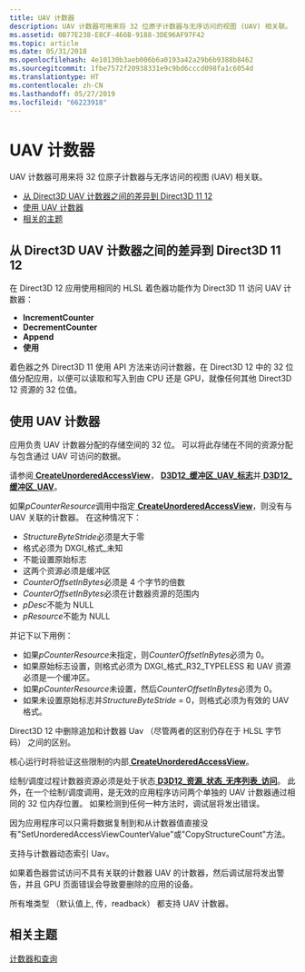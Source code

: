 ```yaml
---
title: UAV 计数器
description: UAV 计数器可用来将 32 位原子计数器与无序访问的视图 (UAV) 相关联。
ms.assetid: 0B77E238-E8CF-466B-9188-3DE96AF97F42
ms.topic: article
ms.date: 05/31/2018
ms.openlocfilehash: 4e10130b3aeb006b6a0193a42a29b6b9388b8462
ms.sourcegitcommit: 1fbe7572f20938331e9c9bd6cccd098fa1c6054d
ms.translationtype: HT
ms.contentlocale: zh-CN
ms.lasthandoff: 05/27/2019
ms.locfileid: "66223918"
---
```

# <a name="uav-counters"></a>UAV 计数器

UAV 计数器可用来将 32 位原子计数器与无序访问的视图 (UAV) 相关联。

-   [从 Direct3D UAV 计数器之间的差异到 Direct3D 11 12](#differences-in-uav-counters-from-direct3d-11-to-direct3d-12)
-   [使用 UAV 计数器](#using-uav-counters)
-   [相关的主题](#related-topics)

## <a name="differences-in-uav-counters-from-direct3d-11-to-direct3d-12"></a>从 Direct3D UAV 计数器之间的差异到 Direct3D 11 12

在 Direct3D 12 应用使用相同的 HLSL 着色器功能作为 Direct3D 11 访问 UAV 计数器：

-   **IncrementCounter**
-   **DecrementCounter**
-   **Append**
-   **使用**

着色器之外 Direct3D 11 使用 API 方法来访问计数器，在 Direct3D 12 中的 32 位值分配应用，以便可以读取和写入到由 CPU 还是 GPU，就像任何其他 Direct3D 12 资源的 32 位值。

## <a name="using-uav-counters"></a>使用 UAV 计数器

应用负责 UAV 计数器分配的存储空间的 32 位。 可以将此存储在不同的资源分配与包含通过 UAV 可访问的数据。

请参阅[ **CreateUnorderedAccessView**](/windows/desktop/api/D3D12/nf-d3d12-id3d12device-createunorderedaccessview)， [ **D3D12\_缓冲区\_UAV\_标志**](/windows/desktop/api/D3D12/ne-d3d12-d3d12_buffer_uav_flags)并[ **D3D12\_缓冲区\_UAV**](/windows/desktop/api/D3D12/ns-d3d12-d3d12_buffer_uav)。

如果*pCounterResource*调用中指定[ **CreateUnorderedAccessView**](/windows/desktop/api/D3D12/nf-d3d12-id3d12device-createunorderedaccessview)，则没有与 UAV 关联的计数器。 在这种情况下：

-   *StructureByteStride*必须是大于零
-   格式必须为 DXGI\_格式\_未知
-   不能设置原始标志
-   这两个资源必须是缓冲区
-   *CounterOffsetInBytes*必须是 4 个字节的倍数
-   *CounterOffsetInBytes*必须在计数器资源的范围内
-   *pDesc*不能为 NULL
-   *pResource*不能为 NULL

并记下以下用例：

-   如果*pCounterResource*未指定，则*CounterOffsetInBytes*必须为 0。
-   如果原始标志设置，则格式必须为 DXGI\_格式\_R32\_TYPELESS 和 UAV 资源必须是一个缓冲区。
-   如果*pCounterResource*未设置，然后*CounterOffsetInBytes*必须为 0。
-   如果未设置原始标志并*StructureByteStride* = 0，则格式必须为有效的 UAV 格式。

Direct3D 12 中删除追加和计数器 Uav （尽管两者的区别仍存在于 HLSL 字节码） 之间的区别。

核心运行时将验证这些限制的内部[ **CreateUnorderedAccessView**](/windows/desktop/api/D3D12/nf-d3d12-id3d12device-createunorderedaccessview)。

绘制/调度过程计数器资源必须是处于状态[ **D3D12\_资源\_状态\_无序列表\_访问**](/windows/desktop/api/D3D12/ne-d3d12-d3d12_resource_states)。 此外，在一个绘制/调度调用，是无效的应用程序访问两个单独的 UAV 计数器通过相同的 32 位内存位置。 如果检测到任何一种方法时，调试层将发出错误。

因为应用程序可以只需将数据复制到和从计数器值直接没有"SetUnorderedAccessViewCounterValue"或"CopyStructureCount"方法。

支持与计数器动态索引 Uav。

如果着色器尝试访问不具有关联的计数器 UAV 的计数器，然后调试层将发出警告，并且 GPU 页面错误会导致要删除的应用的设备。

所有堆类型 （默认值上, 传，readback） 都支持 UAV 计数器。

## <a name="related-topics"></a>相关主题

<dl> <dt>

[计数器和查询](counters-and-queries.md)
</dt> </dl>

 

 




